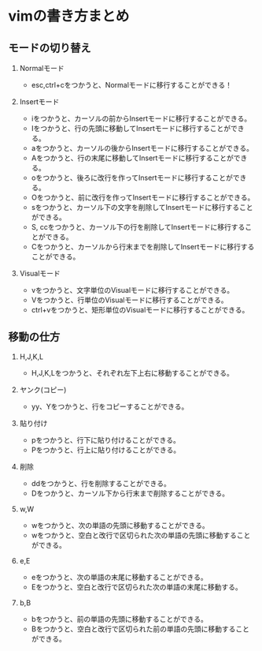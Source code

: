 # vimの書き方まとめ

## モードの切り替え
1. Normalモード
    
    - esc,ctrl+cをつかうと、Normalモードに移行することができる！
1. Insertモード
    
    - iをつかうと、カーソルの前からInsertモードに移行することができる。
    - Iをつかうと、行の先頭に移動してInsertモードに移行することができる。
    - aをつかうと、カーソルの後からInsertモードに移行することができる。
    - Aをつかうと、行の末尾に移動してInsertモードに移行することができる。
    - oをつかうと、後ろに改行を作ってInsertモードに移行することができる。
    - Oをつかうと、前に改行を作ってInsertモードに移行することができる。
    - sをつかうと、カーソル下の文字を削除してInsertモードに移行することができる。
    - S, ccをつかうと、カーソル下の行を削除してInsertモードに移行することができる。
    - Cをつかうと、カーソルから行末までを削除してInsertモードに移行することができる。

1. Visualモード

    - vをつかうと、文字単位のVisualモードに移行することができる。
    - Vをつかうと、行単位のVisualモードに移行することができる。
    - ctrl+vをつかうと、矩形単位のVisualモードに移行することができる。

## 移動の仕方
1. H,J,K,L

    - H,J,K,Lをつかうと、それぞれ左下上右に移動することができる。

1. ヤンク(コピー)

    - yy、Yをつかうと、行をコピーすることができる。

1. 貼り付け

    - pをつかうと、行下に貼り付けることができる。
    - Pをつかうと、行上に貼り付けることができる。

1. 削除

    - ddをつかうと、行を削除することができる。
    - Dをつかうと、カーソル下から行末まで削除することができる。

1. w,W

    - wをつかうと、次の単語の先頭に移動することができる。
    - wをつかうと、空白と改行で区切られた次の単語の先頭に移動することができる。

1. e,E

    - eをつかうと、次の単語の末尾に移動することができる。   
    - Eをつかうと、空白と改行で区切られた次の単語の末尾に移動する。

1. b,B

    - bをつかうと、前の単語の先頭に移動することができる。
    - Bをつかうと、空白と改行で区切られた前の単語の先頭に移動することができる。








